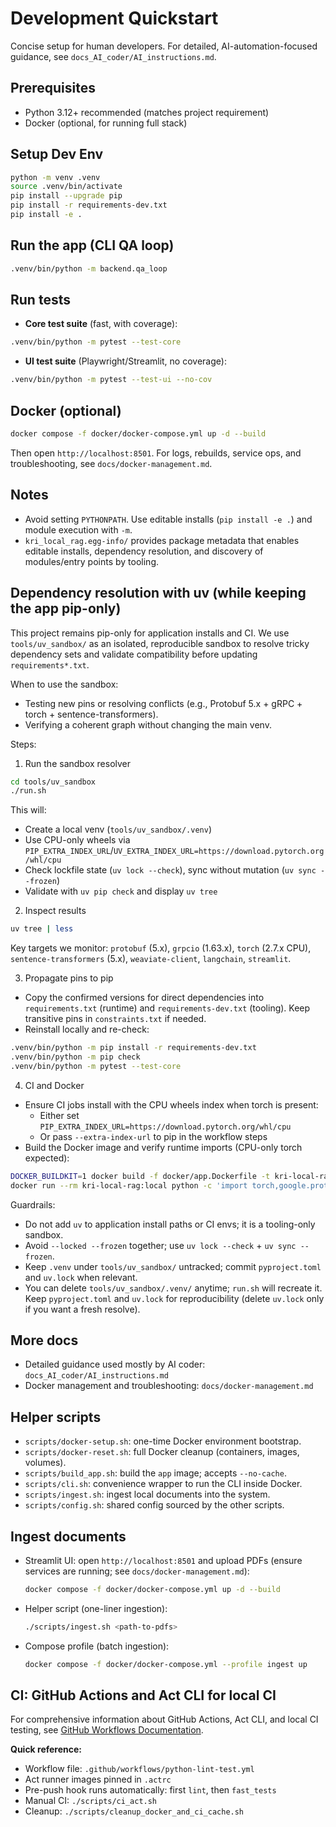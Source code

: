 # Development Quickstart

Concise setup for human developers. For detailed, AI-automation-focused guidance, see `docs_AI_coder/AI_instructions.md`.

## Prerequisites
- Python 3.12+ recommended (matches project requirement)
- Docker (optional, for running full stack)

## Setup Dev Env
```bash
python -m venv .venv
source .venv/bin/activate
pip install --upgrade pip
pip install -r requirements-dev.txt
pip install -e .
```

## Run the app (CLI QA loop)
```bash
.venv/bin/python -m backend.qa_loop
```

## Run tests

- **Core test suite** (fast, with coverage):
```bash
.venv/bin/python -m pytest --test-core
```

- **UI test suite** (Playwright/Streamlit, no coverage):
```bash
.venv/bin/python -m pytest --test-ui --no-cov
```

## Docker (optional)
```bash
docker compose -f docker/docker-compose.yml up -d --build
```
Then open `http://localhost:8501`.
For logs, rebuilds, service ops, and troubleshooting, see `docs/docker-management.md`.

## Notes
- Avoid setting `PYTHONPATH`. Use editable installs (`pip install -e .`) and module execution with `-m`.
 - `kri_local_rag.egg-info/` provides package metadata that enables editable installs, dependency resolution, and discovery of modules/entry points by tooling.

## Dependency resolution with uv (while keeping the app pip-only)

This project remains pip-only for application installs and CI. We use `tools/uv_sandbox/` as an isolated, reproducible sandbox to resolve tricky dependency sets and validate compatibility before updating `requirements*.txt`.

When to use the sandbox:
- Testing new pins or resolving conflicts (e.g., Protobuf 5.x + gRPC + torch + sentence-transformers).
- Verifying a coherent graph without changing the main venv.

Steps:
1) Run the sandbox resolver
```bash
cd tools/uv_sandbox
./run.sh
```
This will:
- Create a local venv (`tools/uv_sandbox/.venv`)
- Use CPU-only wheels via `PIP_EXTRA_INDEX_URL`/`UV_EXTRA_INDEX_URL=https://download.pytorch.org/whl/cpu`
- Check lockfile state (`uv lock --check`), sync without mutation (`uv sync --frozen`)
- Validate with `uv pip check` and display `uv tree`

2) Inspect results
```bash
uv tree | less
```
Key targets we monitor: `protobuf` (5.x), `grpcio` (1.63.x), `torch` (2.7.x CPU), `sentence-transformers` (5.x), `weaviate-client`, `langchain`, `streamlit`.

3) Propagate pins to pip
- Copy the confirmed versions for direct dependencies into `requirements.txt` (runtime) and `requirements-dev.txt` (tooling). Keep transitive pins in `constraints.txt` if needed.
- Reinstall locally and re-check:
```bash
.venv/bin/python -m pip install -r requirements-dev.txt
.venv/bin/python -m pip check
.venv/bin/python -m pytest --test-core
```

4) CI and Docker
- Ensure CI jobs install with the CPU wheels index when torch is present:
  - Either set `PIP_EXTRA_INDEX_URL=https://download.pytorch.org/whl/cpu`
  - Or pass `--extra-index-url` to pip in the workflow steps
- Build the Docker image and verify runtime imports (CPU-only torch expected):
```bash
DOCKER_BUILDKIT=1 docker build -f docker/app.Dockerfile -t kri-local-rag:local .
docker run --rm kri-local-rag:local python -c 'import torch,google.protobuf,grpc; print(torch.__version__, torch.cuda.is_available())'
```

Guardrails:
- Do not add `uv` to application install paths or CI envs; it is a tooling-only sandbox.
- Avoid `--locked --frozen` together; use `uv lock --check` + `uv sync --frozen`.
- Keep `.venv` under `tools/uv_sandbox/` untracked; commit `pyproject.toml` and `uv.lock` when relevant.
- You can delete `tools/uv_sandbox/.venv/` anytime; `run.sh` will recreate it. Keep `pyproject.toml` and `uv.lock` for reproducibility (delete `uv.lock` only if you want a fresh resolve).

## More docs
- Detailed guidance used mostly by AI coder: `docs_AI_coder/AI_instructions.md`
- Docker management and troubleshooting: `docs/docker-management.md`

## Helper scripts

- `scripts/docker-setup.sh`: one-time Docker environment bootstrap.
- `scripts/docker-reset.sh`: full Docker cleanup (containers, images, volumes).
- `scripts/build_app.sh`: build the `app` image; accepts `--no-cache`.
- `scripts/cli.sh`: convenience wrapper to run the CLI inside Docker.
- `scripts/ingest.sh`: ingest local documents into the system.
- `scripts/config.sh`: shared config sourced by the other scripts.

## Ingest documents

- Streamlit UI: open `http://localhost:8501` and upload PDFs (ensure services are running; see `docs/docker-management.md`):
  ```bash
  docker compose -f docker/docker-compose.yml up -d --build
  ```
- Helper script (one-liner ingestion):
  ```bash
  ./scripts/ingest.sh <path-to-pdfs>
  ```
- Compose profile (batch ingestion):
  ```bash
  docker compose -f docker/docker-compose.yml --profile ingest up
  ```

## CI: GitHub Actions and Act CLI for local CI

For comprehensive information about GitHub Actions, Act CLI, and local CI testing, see [GitHub Workflows Documentation](github-workflows.md).

**Quick reference:**
- Workflow file: `.github/workflows/python-lint-test.yml`
- Act runner images pinned in `.actrc`
- Pre-push hook runs automatically: first `lint`, then `fast_tests`
- Manual CI: `./scripts/ci_act.sh`
- Cleanup: `./scripts/cleanup_docker_and_ci_cache.sh`
